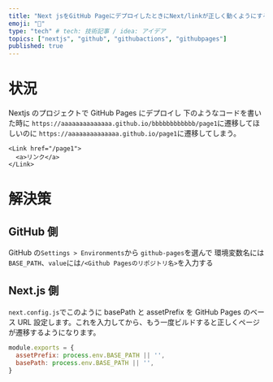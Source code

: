 ```yaml
---
title: "Next jsをGitHub PageにデプロイしたときにNext/linkが正しく動くようにする"
emoji: "📄"
type: "tech" # tech: 技術記事 / idea: アイデア
topics: ["nextjs", "github", "githubactions", "githubpages"]
published: true
---
```


# 状況

Nextjs のプロジェクトで GitHub Pages にデプロイし 下のようなコードを書いた時に `https://aaaaaaaaaaaaaa.github.io/bbbbbbbbbbbb/page1`に遷移してほしいのに `https://aaaaaaaaaaaaaa.github.io/page1`に遷移してしまう。

```tsx
<Link href="/page1">
  <a>リンク</a>
</Link>
```

# 解決策

## GitHub 側

GitHub の`Settings > Environments`から `github-pages`を選んで 環境変数名には`BASE_PATH`、`value`には`/<Github Pagesのリポジトリ名>`を入力する

## Next.js 側

`next.config.js`でこのように basePath と assetPrefix を GitHub Pages のベース URL 設定します。これを入力してから、もう一度ビルドすると正しくページが遷移するようになります。

```js:next.config.js
module.exports = {
  assetPrefix: process.env.BASE_PATH || '',
  basePath: process.env.BASE_PATH || '',
}
```
